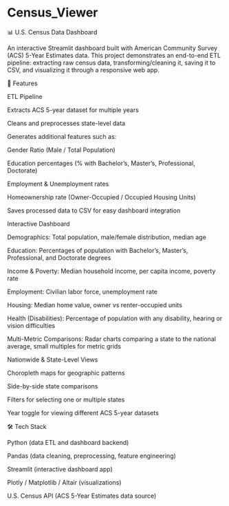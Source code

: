 # Census_Viewer
📊 U.S. Census Data Dashboard

An interactive Streamlit dashboard built with American Community Survey (ACS) 5-Year Estimates data.
This project demonstrates an end-to-end ETL pipeline: extracting raw census data, transforming/cleaning it, saving it to CSV, and visualizing it through a responsive web app.

🚀 Features

ETL Pipeline

Extracts ACS 5-year dataset for multiple years

Cleans and preprocesses state-level data

Generates additional features such as:

Gender Ratio (Male / Total Population)

Education percentages (% with Bachelor’s, Master’s, Professional, Doctorate)

Employment & Unemployment rates

Homeownership rate (Owner-Occupied / Occupied Housing Units)

Saves processed data to CSV for easy dashboard integration

Interactive Dashboard

Demographics: Total population, male/female distribution, median age

Education: Percentages of population with Bachelor’s, Master’s, Professional, and Doctorate degrees

Income & Poverty: Median household income, per capita income, poverty rate

Employment: Civilian labor force, unemployment rate

Housing: Median home value, owner vs renter-occupied units

Health (Disabilities): Percentage of population with any disability, hearing or vision difficulties

Multi-Metric Comparisons: Radar charts comparing a state to the national average, small multiples for metric grids

Nationwide & State-Level Views

Choropleth maps for geographic patterns

Side-by-side state comparisons

Filters for selecting one or multiple states

Year toggle for viewing different ACS 5-year datasets

🛠️ Tech Stack

Python (data ETL and dashboard backend)

Pandas (data cleaning, preprocessing, feature engineering)

Streamlit (interactive dashboard app)

Plotly / Matplotlib / Altair (visualizations)

U.S. Census API (ACS 5-Year Estimates data source)
